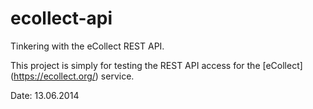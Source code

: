 # ecollect-api

Tinkering with the eCollect REST API.


This project is simply for testing the REST API access for the [eCollect] (https://ecollect.org/) service.

Date: 13.06.2014
